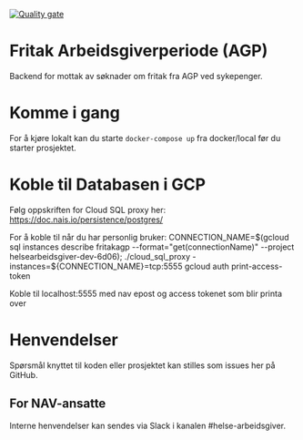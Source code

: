 [![Quality gate](https://sonarcloud.io/api/project_badges/quality_gate?project=navikt_fritakagp)](https://sonarcloud.io/dashboard?id=navikt_fritakagp)


Fritak Arbeidsgiverperiode (AGP) 
================


Backend for mottak av søknader om fritak fra AGP ved sykepenger.
# Komme i gang

For å kjøre lokalt kan du starte  `docker-compose up` fra docker/local før du starter prosjektet. 

# Koble til Databasen i GCP

Følg oppskriften for Cloud SQL proxy her: https://doc.nais.io/persistence/postgres/

For å koble til når du har personlig bruker:
CONNECTION_NAME=$(gcloud sql instances describe fritakagp --format="get(connectionName)" --project helsearbeidsgiver-dev-6d06);
./cloud_sql_proxy -instances=${CONNECTION_NAME}=tcp:5555
gcloud auth print-access-token

Koble til localhost:5555 med nav epost og access tokenet som blir printa over 

# Henvendelser

Spørsmål knyttet til koden eller prosjektet kan stilles som issues her på GitHub.

## For NAV-ansatte

Interne henvendelser kan sendes via Slack i kanalen #helse-arbeidsgiver.
